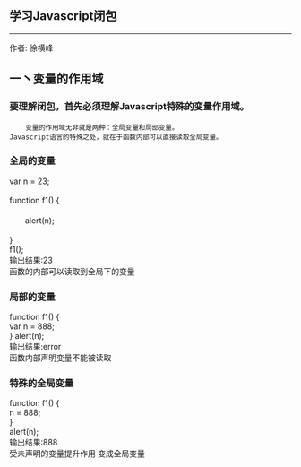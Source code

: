 学习Javascript闭包
--------------------------------------------------------------
--------------------------------------------------------------

作者: 徐横峰

一丶变量的作用域
---------------------------------------------------------------

### 要理解闭包，首先必须理解Javascript特殊的变量作用域。
        变量的作用域无非就是两种：全局变量和局部变量。
    Javascript语言的特殊之处，就在于函数内部可以直接读取全局变量。

### 全局的变量
var n = 23;           <br/>               
function f1() {       <br/>      
　　alert(n);          <br/>      
}                      <br/>
f1();                  <br/>
输出结果:23              <br/>
函数的内部可以读取到全局下的变量   <br/>


### 局部的变量
function f1() {            <br/>
	var n = 888;           <br/>
}
alert(n);  
输出结果:error            <br/>
函数内部声明变量不能被读取  <br/>



### 特殊的全局变量   
function f1() {     <br/>
	n = 888;           <br/>
}<br/>
alert(n);  <br/>
输出结果:888<br/>
受未声明的变量提升作用  变成全局变量 <br/>